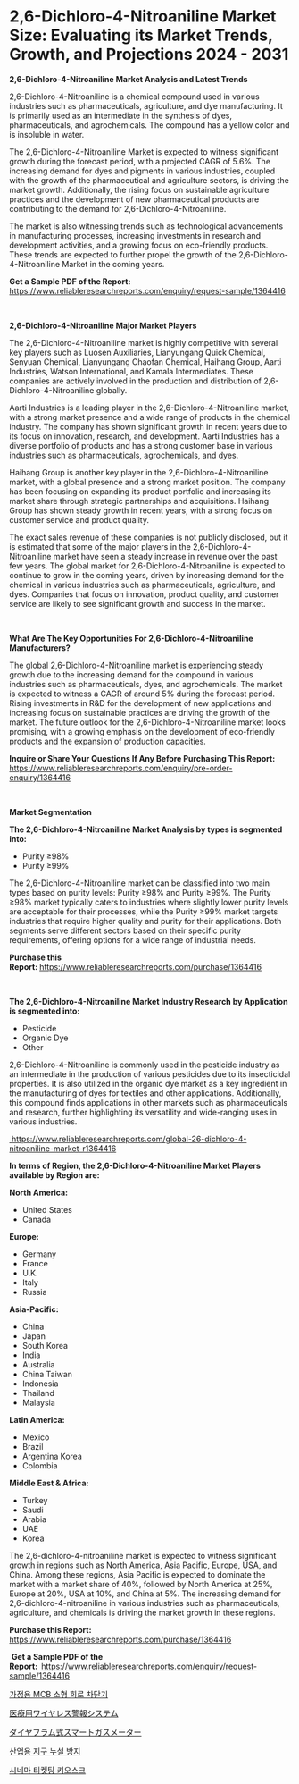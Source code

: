 <p><h1>2,6-Dichloro-4-Nitroaniline Market Size: Evaluating its Market Trends, Growth, and Projections 2024 - 2031</h1></p><p><strong>2,6-Dichloro-4-Nitroaniline Market Analysis and Latest Trends</strong></p>
<p><p>2,6-Dichloro-4-Nitroaniline is a chemical compound used in various industries such as pharmaceuticals, agriculture, and dye manufacturing. It is primarily used as an intermediate in the synthesis of dyes, pharmaceuticals, and agrochemicals. The compound has a yellow color and is insoluble in water.</p><p>The 2,6-Dichloro-4-Nitroaniline Market is expected to witness significant growth during the forecast period, with a projected CAGR of 5.6%. The increasing demand for dyes and pigments in various industries, coupled with the growth of the pharmaceutical and agriculture sectors, is driving the market growth. Additionally, the rising focus on sustainable agriculture practices and the development of new pharmaceutical products are contributing to the demand for 2,6-Dichloro-4-Nitroaniline.</p><p>The market is also witnessing trends such as technological advancements in manufacturing processes, increasing investments in research and development activities, and a growing focus on eco-friendly products. These trends are expected to further propel the growth of the 2,6-Dichloro-4-Nitroaniline Market in the coming years.</p></p>
<p><strong>Get a Sample PDF of the Report:&nbsp;</strong> <a href="https://www.reliableresearchreports.com/enquiry/request-sample/1364416">https://www.reliableresearchreports.com/enquiry/request-sample/1364416</a></p>
<p>&nbsp;</p>
<p><strong>2,6-Dichloro-4-Nitroaniline Major Market Players</strong></p>
<p><p>The 2,6-Dichloro-4-Nitroaniline market is highly competitive with several key players such as Luosen Auxiliaries, Lianyungang Quick Chemical, Senyuan Chemical, Lianyungang Chaofan Chemical, Haihang Group, Aarti Industries, Watson International, and Kamala Intermediates. These companies are actively involved in the production and distribution of 2,6-Dichloro-4-Nitroaniline globally.</p><p>Aarti Industries is a leading player in the 2,6-Dichloro-4-Nitroaniline market, with a strong market presence and a wide range of products in the chemical industry. The company has shown significant growth in recent years due to its focus on innovation, research, and development. Aarti Industries has a diverse portfolio of products and has a strong customer base in various industries such as pharmaceuticals, agrochemicals, and dyes.</p><p>Haihang Group is another key player in the 2,6-Dichloro-4-Nitroaniline market, with a global presence and a strong market position. The company has been focusing on expanding its product portfolio and increasing its market share through strategic partnerships and acquisitions. Haihang Group has shown steady growth in recent years, with a strong focus on customer service and product quality.</p><p>The exact sales revenue of these companies is not publicly disclosed, but it is estimated that some of the major players in the 2,6-Dichloro-4-Nitroaniline market have seen a steady increase in revenue over the past few years. The global market for 2,6-Dichloro-4-Nitroaniline is expected to continue to grow in the coming years, driven by increasing demand for the chemical in various industries such as pharmaceuticals, agriculture, and dyes. Companies that focus on innovation, product quality, and customer service are likely to see significant growth and success in the market.</p></p>
<p>&nbsp;</p>
<p><strong>What Are The Key Opportunities For 2,6-Dichloro-4-Nitroaniline Manufacturers?</strong></p>
<p><p>The global 2,6-Dichloro-4-Nitroaniline market is experiencing steady growth due to the increasing demand for the compound in various industries such as pharmaceuticals, dyes, and agrochemicals. The market is expected to witness a CAGR of around 5% during the forecast period. Rising investments in R&D for the development of new applications and increasing focus on sustainable practices are driving the growth of the market. The future outlook for the 2,6-Dichloro-4-Nitroaniline market looks promising, with a growing emphasis on the development of eco-friendly products and the expansion of production capacities.</p></p>
<p><strong>Inquire or Share Your Questions If Any Before Purchasing This Report:</strong> <a href="https://www.reliableresearchreports.com/enquiry/pre-order-enquiry/1364416">https://www.reliableresearchreports.com/enquiry/pre-order-enquiry/1364416</a></p>
<p>&nbsp;</p>
<p><strong>Market Segmentation</strong></p>
<p><strong>The 2,6-Dichloro-4-Nitroaniline Market Analysis by types is segmented into:</strong></p>
<p><ul><li>Purity ≥98%</li><li>Purity ≥99%</li></ul></p>
<p><p>The 2,6-Dichloro-4-Nitroaniline market can be classified into two main types based on purity levels: Purity ≥98% and Purity ≥99%. The Purity ≥98% market typically caters to industries where slightly lower purity levels are acceptable for their processes, while the Purity ≥99% market targets industries that require higher quality and purity for their applications. Both segments serve different sectors based on their specific purity requirements, offering options for a wide range of industrial needs.</p></p>
<p><strong>Purchase this Report:&nbsp;</strong><a href="https://www.reliableresearchreports.com/purchase/1364416">https://www.reliableresearchreports.com/purchase/1364416</a></p>
<p>&nbsp;</p>
<p><strong>The 2,6-Dichloro-4-Nitroaniline Market Industry Research by Application is segmented into:</strong></p>
<p><ul><li>Pesticide</li><li>Organic Dye</li><li>Other</li></ul></p>
<p><p>2,6-Dichloro-4-Nitroaniline is commonly used in the pesticide industry as an intermediate in the production of various pesticides due to its insecticidal properties. It is also utilized in the organic dye market as a key ingredient in the manufacturing of dyes for textiles and other applications. Additionally, this compound finds applications in other markets such as pharmaceuticals and research, further highlighting its versatility and wide-ranging uses in various industries.</p></p>
<p><a href="https://www.reliableresearchreports.com/global-26-dichloro-4-nitroaniline-market-r1364416">&nbsp;https://www.reliableresearchreports.com/global-26-dichloro-4-nitroaniline-market-r1364416</a></p>
<p><strong>In terms of Region, the 2,6-Dichloro-4-Nitroaniline Market Players available by Region are:</strong></p>
<p>
    <p> <strong> North America: </strong>
        <ul>
            <li>United States</li>
            <li>Canada</li>
        </ul>
        </p> 
    <p> <strong> Europe: </strong>
        <ul>
            <li>Germany</li>
            <li>France</li>
            <li>U.K.</li>
            <li>Italy</li>
            <li>Russia</li>
        </ul>
        </p> 
    <p> <strong> Asia-Pacific: </strong>
        <ul>
            <li>China</li>
            <li>Japan</li>
            <li>South Korea</li>
            <li>India</li>
            <li>Australia</li>
            <li>China Taiwan</li>
            <li>Indonesia</li>
            <li>Thailand</li>
            <li>Malaysia</li>
        </ul>
        </p> 
    <p> <strong> Latin America: </strong>
        <ul>
            <li>Mexico</li>
            <li>Brazil</li>
            <li>Argentina Korea</li>
            <li>Colombia</li>
        </ul>
        </p> 
    <p> <strong> Middle East & Africa: </strong>
        <ul>
            <li>Turkey</li>
            <li>Saudi</li>
            <li>Arabia</li>
            <li>UAE</li>
            <li>Korea</li>
        </ul>
    </p>
    </p>
<p><p>The 2,6-dichloro-4-nitroaniline market is expected to witness significant growth in regions such as North America, Asia Pacific, Europe, USA, and China. Among these regions, Asia Pacific is expected to dominate the market with a market share of 40%, followed by North America at 25%, Europe at 20%, USA at 10%, and China at 5%. The increasing demand for 2,6-dichloro-4-nitroaniline in various industries such as pharmaceuticals, agriculture, and chemicals is driving the market growth in these regions.</p></p>
<p><strong>Purchase this Report: </strong><a href="https://www.reliableresearchreports.com/purchase/1364416">https://www.reliableresearchreports.com/purchase/1364416</a></p>
<p>&nbsp;<strong>Get a Sample PDF of the Report:&nbsp;&nbsp;</strong><a href="https://www.reliableresearchreports.com/enquiry/request-sample/1364416">https://www.reliableresearchreports.com/enquiry/request-sample/1364416</a></p>
<p><strong></strong></p>
<p><p><a href="https://github.com/admichael111/Market-Research-Report-List-1/blob/main/8717434123125.md">가정용 MCB 소형 회로 차단기</a></p><p><a href="https://github.com/VellaJacobi2023/Market-Research-Report-List-1/blob/main/6927948125403.md">医療用ワイヤレス警報システム</a></p><p><a href="https://medium.com/@brendancole1992/%E3%83%80%E3%82%A4%E3%82%A2%E3%83%95%E3%83%A9%E3%83%A0%E3%82%B9%E3%83%9E%E3%83%BC%E3%83%88%E3%82%AC%E3%82%B9%E3%83%A1%E3%83%BC%E3%82%BF%E3%83%BC%E3%83%9E%E3%83%BC%E3%82%B1%E3%83%83%E3%83%88-2031%E5%B9%B4%E3%81%BE%E3%81%A7%E3%81%AE%E6%88%90%E5%8A%9F%E3%81%99%E3%82%8B%E3%83%93%E3%82%B8%E3%83%8D%E3%82%B9%E6%88%A6%E7%95%A5%E3%81%AE%E9%8D%B5%E3%82%92%E4%BA%88%E6%B8%AC-73481b005991">ダイヤフラム式スマートガスメーター</a></p><p><a href="https://github.com/hook46569/Market-Research-Report-List-1/blob/main/1098123123124.md">산업용 지구 누설 방지</a></p><p><a href="https://medium.com/@kennayundt/%EC%98%81%ED%99%94%EA%B4%80-%ED%8B%B0%EC%BC%93-%EC%9E%90%EB%8F%99%ED%8C%90%EB%A7%A4%EA%B8%B0-%EC%8B%9C%EC%9E%A5-%EC%84%B1%EA%B3%B5%EC%A0%81%EC%9D%B8-%EB%B9%84%EC%A6%88%EB%8B%88%EC%8A%A4-%EC%A0%84%EB%9E%B5%EC%9D%98-%EC%97%B4%EC%87%A0-2031%EB%85%84%EA%B9%8C%EC%A7%80-%EC%98%88%EC%B8%A1%ED%95%98%EA%B8%B0-a105b13fc390">시네마 티켓팅 키오스크</a></p></p>